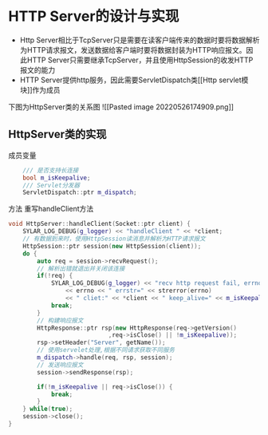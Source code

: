 # HTTP Server的设计与实现
- Http Server相比于TcpServer只是需要在读客户端传来的数据时要将数据解析为HTTP请求报文，发送数据给客户端时要将数据封装为HTTP响应报文。因此HTTP Server只需要继承TcpServer，并且使用HttpSession的收发HTTP报文的能力
- HTTP Server提供http服务，因此需要ServletDispatch类[[Http servlet模块]]作为成员

下图为HttpServer类的关系图
![[Pasted image 20220526174909.png]]

## HttpServer类的实现
成员变量
```c++
    /// 是否支持长连接
    bool m_isKeepalive;
    /// Servlet分发器
    ServletDispatch::ptr m_dispatch;
```

方法
重写handleClient方法
```c++
void HttpServer::handleClient(Socket::ptr client) {
    SYLAR_LOG_DEBUG(g_logger) << "handleClient " << *client;
    // 有数据到来时，使用HttpSession读消息并解析为HTTP请求报文
    HttpSession::ptr session(new HttpSession(client));
    do {
        auto req = session->recvRequest();
        // 解析出错就退出并关闭该连接
        if(!req) {
            SYLAR_LOG_DEBUG(g_logger) << "recv http request fail, errno="
                << errno << " errstr=" << strerror(errno)
                << " cliet:" << *client << " keep_alive=" << m_isKeepalive;
            break;
        }
		// 构建响应报文
        HttpResponse::ptr rsp(new HttpResponse(req->getVersion()
                            ,req->isClose() || !m_isKeepalive));
        rsp->setHeader("Server", getName());
        // 使用servelet处理,根据不同请求获取不同服务
        m_dispatch->handle(req, rsp, session);
        // 发送响应报文
        session->sendResponse(rsp);

        if(!m_isKeepalive || req->isClose()) {
            break;
        }
    } while(true);
    session->close();
}
```
